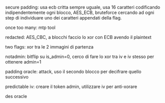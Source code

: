 secure padding: usa ecb critta sempre uguale, usa 16 caratteri codificando indipendentemente ogni blocco, AES_ECB, bruteforce cercando ad ogni step di individuare uno dei caratteri appendati della flag.

once too many: mtp tool 

redacted: AES_CBC, a blocchi faccio lo xor con ECB avendo il plaintext

two flags: xor tra le 2 immagini di partenza

notadmin: bitflip su is_admin=0, cerco di fare lo xor tra iv e iv stesso per ottenere admin=1

padding oracle: attack, uso il secondo blocco per decifrare quello successivo

predictable iv: creare il token admin, utilizzare iv per anti-xorare

des oracle